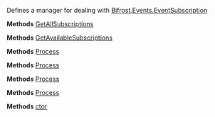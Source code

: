 Defines a manager for dealing with [Bifrost.Events.EventSubscription](Bifrost.Events.EventSubscription)

**Methods**
[GetAllSubscriptions](Bifrost.Events.IEventSubscriptionManager.GetAllSubscriptions)


**Methods**
[GetAvailableSubscriptions](Bifrost.Events.IEventSubscriptionManager.GetAvailableSubscriptions)


**Methods**
[Process](Bifrost.Events.IEventSubscriptionManager.Process)


**Methods**
[Process](Bifrost.Events.IEventSubscriptionManager.Process)


**Methods**
[Process](Bifrost.Events.IEventSubscriptionManager.Process)


**Methods**
[Process](Bifrost.Events.IEventSubscriptionManager.Process)


**Methods**
[ctor](Bifrost.Events.EventSubscriptionManager.ctor)
